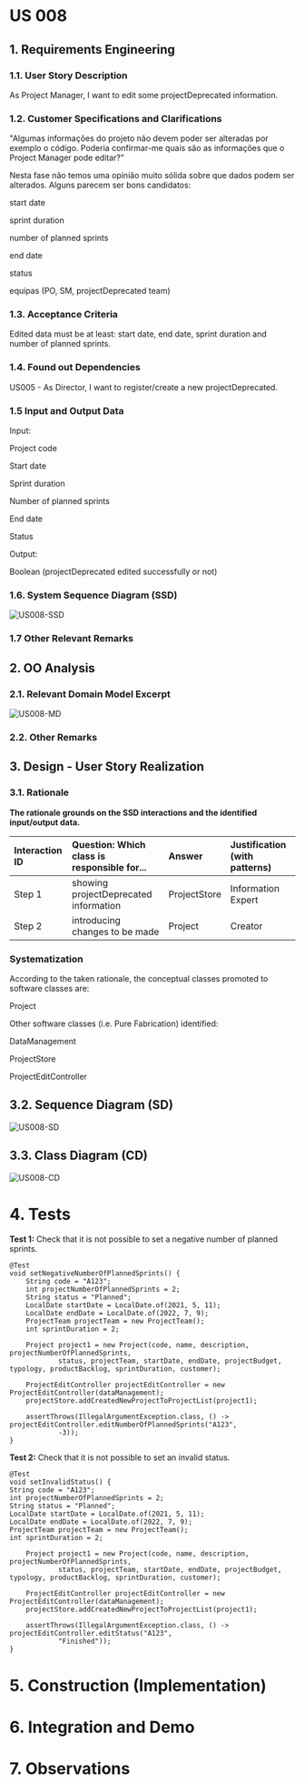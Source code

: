 # US 008

## 1. Requirements Engineering

### 1.1. User Story Description

As Project Manager, I want to edit some projectDeprecated information.

### 1.2. Customer Specifications and Clarifications 

"Algumas informações do projeto não devem poder ser alteradas por exemplo o código. Poderia confirmar-me quais são as informações que o Project Manager pode editar?"

Nesta fase não temos uma opinião muito sólida sobre que dados podem ser alterados. Alguns parecem ser bons candidatos:

start date

sprint duration

number of planned sprints

end date

status

equipas (PO, SM, projectDeprecated team)

### 1.3. Acceptance Criteria

Edited data must be at least: start date, end date, sprint duration and 
number of planned sprints.

### 1.4. Found out Dependencies

US005 - As Director, I want to register/create a new projectDeprecated.

### 1.5 Input and Output Data

Input:

Project code

Start date

Sprint duration

Number of planned sprints

End date

Status

Output:

Boolean (projectDeprecated edited successfully or not)

### 1.6. System Sequence Diagram (SSD)

![US008-SSD](US008SSD.svg)

### 1.7 Other Relevant Remarks

## 2. OO Analysis

### 2.1. Relevant Domain Model Excerpt 

![US008-MD](US008DM.svg)

### 2.2. Other Remarks

## 3. Design - User Story Realization 

### 3.1. Rationale

**The rationale grounds on the SSD interactions and the identified input/output data.**

| Interaction ID | Question: Which class is responsible for... | Answer  | Justification (with patterns)  |
|:-------------  |:--------------------- |:------------|:---------------------------- |
| Step 1  		 |	showing projectDeprecated information						 | ProjectStore             | Information Expert                              |
| Step 2  		 |	introducing changes to be made						 | Project            | Creator                             |

### Systematization ##
According to the taken rationale, the conceptual classes promoted to software classes are:

Project

Other software classes (i.e. Pure Fabrication) identified: 

DataManagement

ProjectStore

ProjectEditController

## 3.2. Sequence Diagram (SD)

![US008-SD](US008SD.svg)

## 3.3. Class Diagram (CD)

![US008-CD](US008CD.svg)

# 4. Tests 

**Test 1:** Check that it is not possible to set a negative number of planned sprints. 

    @Test
    void setNegativeNumberOfPlannedSprints() {
        String code = "A123";
        int projectNumberOfPlannedSprints = 2;
        String status = "Planned";
        LocalDate startDate = LocalDate.of(2021, 5, 11);
        LocalDate endDate = LocalDate.of(2022, 7, 9);
        ProjectTeam projectTeam = new ProjectTeam();
        int sprintDuration = 2;

        Project project1 = new Project(code, name, description, projectNumberOfPlannedSprints,
                status, projectTeam, startDate, endDate, projectBudget, typology, productBacklog, sprintDuration, customer);

        ProjectEditController projectEditController = new ProjectEditController(dataManagement);
        projectStore.addCreatedNewProjectToProjectList(project1);

        assertThrows(IllegalArgumentException.class, () -> projectEditController.editNumberOfPlannedSprints("A123",
                -3));
    }

**Test 2:** Check that it is not possible to set an invalid status.

    @Test
    void setInvalidStatus() {
    String code = "A123";
    int projectNumberOfPlannedSprints = 2;
    String status = "Planned";
    LocalDate startDate = LocalDate.of(2021, 5, 11);
    LocalDate endDate = LocalDate.of(2022, 7, 9);
    ProjectTeam projectTeam = new ProjectTeam();
    int sprintDuration = 2;

        Project project1 = new Project(code, name, description, projectNumberOfPlannedSprints,
                status, projectTeam, startDate, endDate, projectBudget, typology, productBacklog, sprintDuration, customer);

        ProjectEditController projectEditController = new ProjectEditController(dataManagement);
        projectStore.addCreatedNewProjectToProjectList(project1);

        assertThrows(IllegalArgumentException.class, () -> projectEditController.editStatus("A123",
                "Finished"));
    }

# 5. Construction (Implementation)

# 6. Integration and Demo

# 7. Observations






